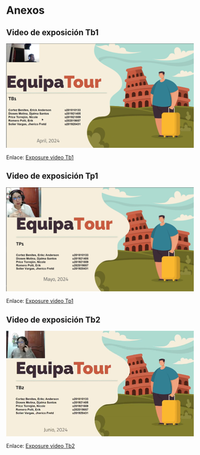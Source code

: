 # Anexos
## Video de exposición Tb1
[![Exposure video Tb1](https://raw.githubusercontent.com/GoCaseGo-Arquitectura-Emergentes/upc-pre-202401-si728-sw82-GoCaseGo-report/develop/Resources/annexes/expo-tb1.png)](https://upcedupe-my.sharepoint.com/:v:/g/personal/u201919381_upc_edu_pe/EVBRnPjWqW1CveLL7Wzh8usBJpTiwTsSNcGVE6tOBjUATw?e=XlmE59&nav=eyJyZWZlcnJhbEluZm8iOnsicmVmZXJyYWxBcHAiOiJTdHJlYW1XZWJBcHAiLCJyZWZlcnJhbFZpZXciOiJTaGFyZURpYWxvZyIsInJlZmVycmFsQXBwUGxhdGZvcm0iOiJXZWIiLCJyZWZlcnJhbE1vZGUiOiJ2aWV3In19)

Enlace: [Exposure video Tb1](https://upcedupe-my.sharepoint.com/:v:/g/personal/u201921559_upc_edu_pe/EYpqCgERaMJLsF-HT-tAW_UBqUehd5fat7U4E0gZ_zRMxQ?e=AIu2bL)

## Video de exposición Tp1
[![Exposure video Tp1](https://raw.githubusercontent.com/GoCaseGo-Arquitectura-Emergentes/upc-pre-202401-si728-sw82-GoCaseGo-report/develop/Resources/annexes/expo-tp1.png)](https://upcedupe-my.sharepoint.com/:v:/g/personal/u201919381_upc_edu_pe/EVBRnPjWqW1CveLL7Wzh8usBJpTiwTsSNcGVE6tOBjUATw?e=XlmE59&nav=eyJyZWZlcnJhbEluZm8iOnsicmVmZXJyYWxBcHAiOiJTdHJlYW1XZWJBcHAiLCJyZWZlcnJhbFZpZXciOiJTaGFyZURpYWxvZyIsInJlZmVycmFsQXBwUGxhdGZvcm0iOiJXZWIiLCJyZWZlcnJhbE1vZGUiOiJ2aWV3In19)

Enlace: [Exposure video Tp1](https://upcedupe-my.sharepoint.com/:v:/g/personal/u201921559_upc_edu_pe/EWiWTY9jOphEkUGDxBkJUkkBpLHmcHFrKUN-TogqSgLktA?e=HCWREe)

## Video de exposición Tb2
[![Exposure video Tb2](https://raw.githubusercontent.com/GoCaseGo-Arquitectura-Emergentes/upc-pre-202401-si728-sw82-GoCaseGo-report/develop/Resources/annexes/expo-tb2.png)](https://upcedupe-my.sharepoint.com/:v:/g/personal/u201921559_upc_edu_pe/ESMgIhIohUdCpGRhTdxOjuMBMd3HXTzvTBgrlK70Ng1cjA?e=Sy3MIJ)

Enlace: [Exposure video Tb2](https://upcedupe-my.sharepoint.com/:v:/g/personal/u201921559_upc_edu_pe/ESMgIhIohUdCpGRhTdxOjuMBMd3HXTzvTBgrlK70Ng1cjA?e=Sy3MIJ)